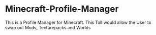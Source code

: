 # Minecraft-Profile-Manager
This is a Profile Manager for Minecraft. This Toll would allow the User to swap out Mods, Texturepacks and Worlds
